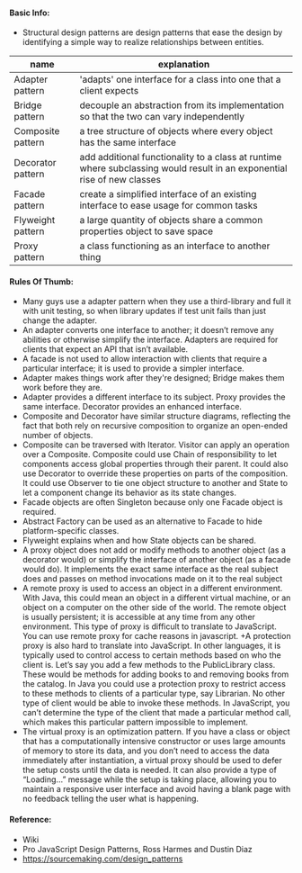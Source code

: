 #### Basic Info:
+ Structural design patterns are design patterns that ease the design by identifying a simple way to realize relationships between entities.

name | explanation | 
--- | --- |
Adapter pattern | 'adapts' one interface for a class into one that a client expects
Bridge pattern | decouple an abstraction from its implementation so that the two can vary independently
Composite pattern | a tree structure of objects where every object has the same interface
Decorator pattern | add additional functionality to a class at runtime where subclassing would result in an exponential rise of new classes
Facade pattern | create a simplified interface of an existing interface to ease usage for common tasks
Flyweight pattern | a large quantity of objects share a common properties object to save space
Proxy pattern | a class functioning as an interface to another thing

#### Rules Of Thumb:
+ Many guys use a adapter pattern when they use a third-library and full it with unit testing, so when library updates if test unit fails than just change the adapter.
+ An adapter converts one interface to another; it doesn’t remove any abilities or otherwise simplify the interface. Adapters are required for clients that expect an API that isn’t available.
+ A facade is not used to allow interaction with clients that require a particular interface; it is used to provide a simpler interface.
+ Adapter makes things work after they're designed; Bridge makes them work before they are.
+ Adapter provides a different interface to its subject. Proxy provides the same interface. Decorator provides an enhanced interface.
+ Composite and Decorator have similar structure diagrams, reflecting the fact that both rely on recursive composition to organize an open-ended number of objects.
+ Composite can be traversed with Iterator. Visitor can apply an operation over a Composite. Composite could use Chain of responsibility to let components access global properties through their parent. It could also use Decorator to override these properties on parts of the composition. It could use Observer to tie one object structure to another and State to let a component change its behavior as its state changes.
+ Facade objects are often Singleton because only one Facade object is required.
+ Abstract Factory can be used as an alternative to Facade to hide platform-specific classes.
+ Flyweight explains when and how State objects can be shared.
+ A proxy object does not add or modify methods to another object (as a decorator would) or simplify the interface of another object (as a facade would do). It implements the exact same interface as the real subject does and passes on method invocations made on it to the real subject
+ A remote proxy is used to access an object in a different environment. With Java, this could mean an object in a different virtual machine, or an object on a computer on the other side of the world. The remote object is usually persistent; it is accessible at any time from any other environment. This type of proxy is difficult to translate to JavaScript. You can use remote proxy for cache reasons in javascript.
+A protection proxy is also hard to translate into JavaScript. In other languages, it is typically used to control access to certain methods based on who the client is. Let’s say you add a few methods to the PublicLibrary class. These would be methods for adding books to and removing books from the catalog. In Java you could use a protection proxy to restrict access to these methods to clients of a particular type, say Librarian. No other type of client would be able to invoke these methods. In JavaScript, you can’t determine the type of the client that made a particular method call, which makes this particular pattern impossible to implement. 
+ The virtual proxy is an optimization pattern. If you have a class or object that has a computationally intensive constructor or uses large amounts of memory to store its data, and you don’t need to access the data immediately after instantiation, a virtual proxy should be used to defer the setup costs until the data is needed. It can also provide a type of “Loading...” message while the setup is taking place, allowing you to maintain a responsive user interface and avoid having a blank page with no feedback telling the user what is happening.

#### Reference:
+ Wiki
+ Pro JavaScript Design Patterns, Ross Harmes and Dustin Diaz
+ https://sourcemaking.com/design_patterns

